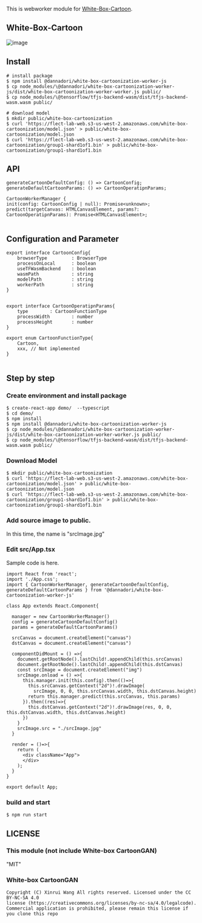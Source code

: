 This is webworker module for [White-Box-Cartoon](https://github.com/SystemErrorWang/White-box-Cartoonization).

## White-Box-Cartoon
![image](https://user-images.githubusercontent.com/48346627/96987969-aab48b00-155e-11eb-8b81-cd0e522ac974.png)


## Install
```
# install package
$ npm install @dannadori/white-box-cartoonization-worker-js
$ cp node_modules/\@dannadori/white-box-cartoonization-worker-js/dist/white-box-cartoonization-worker-worker.js public/
$ cp node_modules/\@tensorflow/tfjs-backend-wasm/dist/tfjs-backend-wasm.wasm public/

# download model
$ mkdir public/white-box-cartoonization
$ curl 'https://flect-lab-web.s3-us-west-2.amazonaws.com/white-box-cartoonization/model.json' > public/white-box-cartoonization/model.json
$ curl 'https://flect-lab-web.s3-us-west-2.amazonaws.com/white-box-cartoonization/group1-shard1of1.bin' > public/white-box-cartoonization/group1-shard1of1.bin

```
## API

```
generateCartoonDefaultConfig: () => CartoonConfig;
generateDefaultCartoonParams: () => CartoonOperatipnParams;

CartoonWorkerManager {
init(config: CartoonConfig | null): Promise<unknown>;
predict(targetCanvas: HTMLCanvasElement, params?: CartoonOperatipnParams): Promise<HTMLCanvasElement>;


```

## Configuration and Parameter

```
export interface CartoonConfig{
    browserType         : BrowserType
    processOnLocal      : boolean
    useTFWasmBackend    : boolean
    wasmPath            : string
    modelPath           : string
    workerPath          : string
}


export interface CartoonOperatipnParams{
    type        : CartoonFunctionType
    processWidth        : number
    processHeight       : number
}

export enum CartoonFunctionType{
    Cartoon,
    xxx, // Not implemented
}


```

## Step by step
### Create environment and install package
```
$ create-react-app demo/  --typescript
$ cd demo/
$ npm install
$ npm install @dannadori/white-box-cartoonization-worker-js
$ cp node_modules/\@dannadori/white-box-cartoonization-worker-js/dist/white-box-cartoonization-worker-worker.js public/
$ cp node_modules/\@tensorflow/tfjs-backend-wasm/dist/tfjs-backend-wasm.wasm public/
```

### Download Model
```
$ mkdir public/white-box-cartoonization
$ curl 'https://flect-lab-web.s3-us-west-2.amazonaws.com/white-box-cartoonization/model.json' > public/white-box-cartoonization/model.json
$ curl 'https://flect-lab-web.s3-us-west-2.amazonaws.com/white-box-cartoonization/group1-shard1of1.bin' > public/white-box-cartoonization/group1-shard1of1.bin
```

### Add source image to public. 
In this time, the name is "srcImage.jpg"

### Edit src/App.tsx
Sample code is here.

```
import React from 'react';
import './App.css';
import { CartoonWorkerManager, generateCartoonDefaultConfig, generateDefaultCartoonParams } from '@dannadori/white-box-cartoonization-worker-js'

class App extends React.Component{
  
  manager = new CartoonWorkerManager()
  config = generateCartoonDefaultConfig()
  params = generateDefaultCartoonParams()

  srcCanvas = document.createElement("canvas")
  dstCanvas = document.createElement("canvas")

  componentDidMount = () =>{
    document.getRootNode().lastChild!.appendChild(this.srcCanvas)
    document.getRootNode().lastChild!.appendChild(this.dstCanvas)
    const srcImage = document.createElement("img")
    srcImage.onload = () =>{
      this.manager.init(this.config).then(()=>{
        this.srcCanvas.getContext("2d")!.drawImage(
          srcImage, 0, 0, this.srcCanvas.width, this.dstCanvas.height)
        return this.manager.predict(this.srcCanvas, this.params)
      }).then((res)=>{
        this.dstCanvas.getContext("2d")!.drawImage(res, 0, 0, this.dstCanvas.width, this.dstCanvas.height)
      })
    }
    srcImage.src = "./srcImage.jpg"
  }

  render = ()=>{
    return (
      <div className="App">
      </div>
    );
  }
}

export default App;

```

### build and start

```
$ npm run start
```


## LICENSE
### This module (not include White-box CartoonGAN)
"MIT"

### White-box CartoonGAN 
```
Copyright (C) Xinrui Wang All rights reserved. Licensed under the CC BY-NC-SA 4.0
license (https://creativecommons.org/licenses/by-nc-sa/4.0/legalcode).
Commercial application is prohibited, please remain this license if you clone this repo
```

